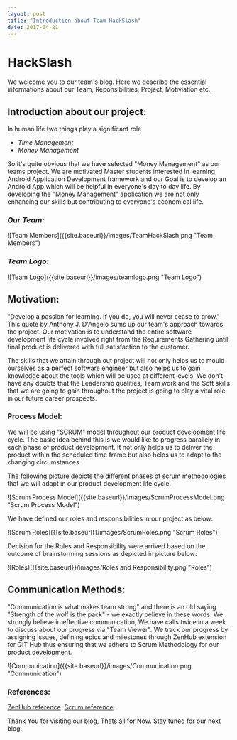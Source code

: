 ```yaml
---
layout: post
title: "Introduction about Team HackSlash"
date: 2017-04-21
---
```

# HackSlash

We welcome you to our team's blog. Here we describe the essential informations about our Team, Reponsibilities, Project, Motiviation etc.,

## Introduction about our project:

In human life two things play a significant role

- _Time Management_
- _Money Management_

So it's quite obvious that we have selected "Money Management" as our teams project. We are motivated Master students interested in learning Android Application Development framework and our Goal is to develop an Android App which will be helpful in everyone's day to day life. By developing the "Money Management" application we are not only enhancing our skills but contributing to everyone's economical life.

### _Our Team:_

<span align="center">
![Team Members]({{site.baseurl}}/images/TeamHackSlash.png "Team Members")
</span>

### _Team Logo:_

<span align="center">
![Team Logo]({{site.baseurl}}/images/teamlogo.png "Team Logo")
</span>

## Motivation:

"Develop a passion for learning. If you do, you will never cease to grow." This quote by Anthony J. D'Angelo sums up our team's approach towards the project. Our motivation is to understand the entire software development life cycle involved right from the Requirements Gathering until final product is delivered with full satisfaction to the customer.

The skills that we attain through out project will not only helps us to mould ourselves as a perfect software engineer but also helps us to gain knowledge about the tools which will be used at different levels. We don't have any doubts that the Leadership qualities, Team work and the Soft skills that we are going to gain throughout the project is going to play a vital role in our future career prospects.

### Process Model:

We will be using "SCRUM" model throughout our product development life cycle. The basic idea behind this is we would like to progress parallely in each phase of product development. It not only helps us to deliver the product within the scheduled time frame but also helps us to adapt to the changing circumstances.

The following picture depicts the different phases of scrum methodologies that we will adapt in our product development life cycle.

<span align="center">
![Scrum Process Model]({{site.baseurl}}/images/ScrumProcessModel.png "Scrum Process Model")
</span>

We have defined our roles and responsibilities in our project as below:

<span align="center">
![Scrum Roles]({{site.baseurl}}/images/ScrumRoles.png "Scrum Roles")
</span>

Decision for the Roles and Responsibility were arrived based on the outcome of brainstorming sessions as depicted in picture below:

<span align="center">
![Roles]({{site.baseurl}}/images/Roles and Responsibility.png "Roles")
</span>

## Communication Methods:

"Communication is what makes team strong" and there is an old saying "Strength of the wolf is the pack" - we exactly believe in these words. We strongly believe in effective communication, We have calls twice in a week to discuss about our progress via "Team Viewer". We track our progress by assigning issues, defining epics and milestones through ZenHub extension for GIT Hub thus ensuring that we adhere to Scrum Methodology for our product development.

<span align="center">
![Communication]({{site.baseurl}}/images/Communication.png "Communication")
</span>

### References:

[ZenHub reference](https://www.zenhub.com/blog/working-with-epics-in-github).
[Scrum reference](https://elearning.ovgu.de/course/view.php?id=2998).

Thank You for visiting our blog, Thats all for Now. Stay tuned for our next blog. 

